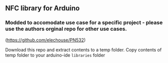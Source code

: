 ## NFC library for Arduino

### Modded to accomodate use case for a specific project - please use the authors orginal repo for other use cases.  
(https://github.com/elechouse/PN532)


Download this repo and extract contents to a temp folder. Copy contents of temp folder to your arduino-ide `libraries` folder

